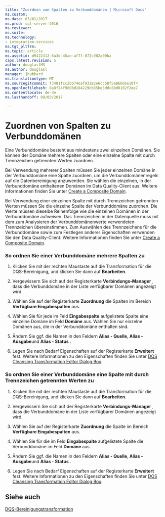 ```yaml
---
title: "Zuordnen von Spalten zu Verbunddomänen | Microsoft Docs"
ms.custom: 
ms.date: 03/01/2017
ms.prod: sql-server-2016
ms.reviewer: 
ms.suite: 
ms.technology:
- integration-services
ms.tgt_pltfrm: 
ms.topic: article
ms.assetid: d9422412-8a3d-45ae-af7f-072c902a09ba
caps.latest.revision: 5
author: douglaslMS
ms.author: douglasl
manager: jhubbard
ms.translationtype: MT
ms.sourcegitcommit: f3481fcc2bb74eaf93182e6cc58f5a06666e10f4
ms.openlocfilehash: 8a8f24f9808d184229cb85be5ddc88d0102f2ee7
ms.contentlocale: de-de
ms.lasthandoff: 08/03/2017

---
```

# <a name="map-columns-to-composite-domains"></a>Zuordnen von Spalten zu Verbunddomänen
  Eine Verbunddomäne besteht aus mindestens zwei einzelnen Domänen. Sie können der Domäne mehrere Spalten oder eine einzelne Spalte mit durch Trennzeichen getrennten Werten zuordnen.  
  
 Bei Verwendung mehrerer Spalten müssen Sie jeder einzelnen Domäne in der Verbunddomäne eine Spalte zuordnen, um die Verbunddomänenregeln auf die Datenbereinigung anzuwenden. Sie wählen die einzelnen, in der Verbunddomäne enthaltenen Domänen im Data Quality-Client aus. Weitere Informationen finden Sie unter [Create a Composite Domain](../../../data-quality-services/create-a-composite-domain.md).  
  
 Bei Verwendung einer einzelnen Spalte mit durch Trennzeichen getrennten Werten müssen Sie die einzelne Spalte der Verbunddomäne zuordnen. Die Werte müssen dieselbe Reihenfolge wie die einzelnen Domänen in der Verbunddomäne aufweisen. Das Trennzeichen in der Datenquelle muss mit dem zum Analysieren der Verbunddomänenwerte verwendeten Trennzeichen übereinstimmen. Zum Auswählen des Trennzeichens für die Verbunddomäne sowie zum Festlegen anderer Eigenschaften verwenden Sie den Data Quality-Client. Weitere Informationen finden Sie unter [Create a Composite Domain](../../../data-quality-services/create-a-composite-domain.md).  
  
### <a name="to-map-multiple-columns-to-a-composite-domain"></a>So ordnen Sie einer Verbunddomäne mehrere Spalten zu  
  
1.  Klicken Sie mit der rechten Maustaste auf die Transformation für die DQS-Bereinigung, und klicken Sie dann auf **Bearbeiten**.  
  
2.  Vergewissern Sie sich auf der Registerkarte **Verbindungs-Manager** , dass die Verbunddomäne in der Liste verfügbarer Domänen angezeigt wird.  
  
3.  Wählen Sie auf der Registerkarte **Zuordnung** die Spalten im Bereich **Verfügbare Eingabespalten** aus.  
  
4.  Wählen Sie für jede im Feld **Eingabespalte** aufgelistete Spalte eine einzelne Domäne im Feld **Domäne** aus. Wählen Sie nur einzelne Domänen aus, die in der Verbunddomäne enthalten sind.  
  
5.  Ändern Sie ggf. die Namen in den Feldern **Alias - Quelle**, **Alias - Ausgabe**und **Alias - Status** .  
  
6.  Legen Sie nach Bedarf Eigenschaften auf der Registerkarte **Erweitert** fest. Weitere Informationen zu den Eigenschaften finden Sie unter [DQS Cleansing Transformation Editor Dialog Box](../../../integration-services/data-flow/transformations/dqs-cleansing-transformation-editor-dialog-box.md).  
  
### <a name="to-map-a-column-with-delimited-values-to-a-composite-domain"></a>So ordnen Sie einer Verbunddomäne eine Spalte mit durch Trennzeichen getrennten Werten zu  
  
1.  Klicken Sie mit der rechten Maustaste auf die Transformation für die DQS-Bereinigung, und klicken Sie dann auf **Bearbeiten**.  
  
2.  Vergewissern Sie sich auf der Registerkarte **Verbindungs-Manager** , dass die Verbunddomäne in der Liste verfügbarer Domänen angezeigt wird.  
  
3.  Wählen Sie auf der Registerkarte **Zuordnung** die Spalte im Bereich **Verfügbare Eingabespalten** aus.  
  
4.  Wählen Sie für die im Feld **Eingabespalte** aufgelistete Spalte die Verbunddomäne im Feld **Domäne** aus.  
  
5.  Ändern Sie ggf. die Namen in den Feldern **Alias - Quelle**, **Alias - Ausgabe**und **Alias - Status** .  
  
6.  Legen Sie nach Bedarf Eigenschaften auf der Registerkarte **Erweitert** fest. Weitere Informationen zu den Eigenschaften finden Sie unter [DQS Cleansing Transformation Editor Dialog Box](../../../integration-services/data-flow/transformations/dqs-cleansing-transformation-editor-dialog-box.md).  
  
## <a name="see-also"></a>Siehe auch  
 [DQS-Bereinigungstransformation](../../../integration-services/data-flow/transformations/dqs-cleansing-transformation.md)  
  
  
